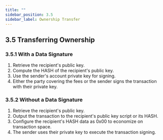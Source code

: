 ```yaml
---
title: ""
sidebar_position: 3.5
sidebar_label: Ownership Transfer
---
```


## 3.5 Transferring Ownership

### 3.5.1 With a Data Signature
1. Retrieve the recipient's public key.
2. Compute the HASH of the recipient's public key.
3. Use the sender's account private key for signing.
4. Either the party covering the fees or the sender signs the transaction with their private key.

### 3.5.2 Without a Data Signature
1. Retrieve the recipient's public key.
2. Output the transaction to the recipient's public key script or its HASH.
3. Configure the recipient's HASH data as 0x00 to economize on transaction space.
4. The sender uses their private key to execute the transaction signing.
